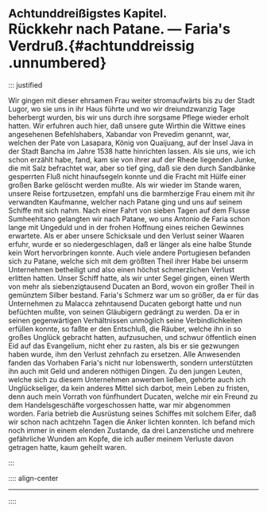 # <small>Achtunddreißigstes Kapitel.</small><br />Rückkehr nach Patane. — Faria's Verdruß.{#achtunddreissig .unnumbered}

::: justified

Wir gingen mit dieser ehrsamen Frau weiter stromaufwärts bis zu der Stadt Lugor,
wo sie uns in ihr Haus führte und wo wir dreiundzwanzig Tage beherbergt wurden,
bis wir uns durch ihre sorgsame Pflege wieder erholt hatten. Wir erfuhren auch
hier, daß unsere gute Wirthin die Wittwe eines angesehenen Befehlshabers,
Xabandar von Prevedim genannt, war, welchen der Pate von Lasapara, König von
Quaijuang, auf der Insel Java in der Stadt Bancha im Jahre 1538 hatte hinrichten
lassen. Als sie uns, wie ich schon erzählt habe, fand, kam sie von ihrer auf der
Rhede liegenden Junke, die mit Salz befrachtet war, aber so tief ging, daß sie
den durch Sandbänke gesperrten Fluß nicht hinaufsegeln konnte und die Fracht mit
Hülfe einer großen Barke gelöscht werden mußte. Als wir wieder im Stande waren,
unsere Reise fortzusetzen, empfahl uns die barmherzige Frau einem mit ihr
verwandten Kaufmanne, welcher nach Patane ging und uns auf seinem Schiffe mit
sich nahm. Nach einer Fahrt von sieben Tagen auf dem Flusse Sumheehitano
gelangten wir nach Patane, wo uns Antonio de Faria schon lange mit Ungeduld und
in der frohen Hoffnung eines reichen Gewinnes erwartete. Als er aber unsere
Schicksale und den Verlust seiner Waaren erfuhr, wurde er so niedergeschlagen,
daß er länger als eine halbe Stunde kein Wort hervorbringen konnte. Auch viele
andere Portugiesen befanden sich zu Patane, welche sich mit dem größten Theil
ihrer Habe bei unserm Unternehmen betheiligt und also einen höchst schmerzlichen
Verlust erlitten hatten. Unser Schiff hatte, als wir unter Segel gingen, einen
Werth von mehr als siebenzigtausend Ducaten an Bord, wovon ein großer Theil in
gemünztem Silber bestand. Faria's Schmerz war um so größer, da er für das
Unternehmen zu Malacca zehntausend Ducaten geborgt hatte und nun befüchten
mußte, von seinen Gläubigern gedrängt zu werden. Da er in seinen gegenwärtigen
Verhältnissen unmöglich seine Verbindlichkeiten erfüllen konnte, so faßte er den
Entschluß, die Räuber, welche ihn in so großes Unglück gebracht hatten,
aufzusuchen, und schwur öffentlich einen Eid auf das Evangelium, nicht eher zu
rasten, als bis er sie gezwungen haben wurde, ihm den Verlust zehnfach zu
ersetzen. Alle Anwesenden fanden das Vorhaben Faria's nicht nur lobenswerth,
sondern unterstützten ihn auch mit Geld und anderen nöthigen Dingen. Zu den
jungen Leuten, welche sich zu diesem Unternehmen anwerben ließen, gehörte auch
ich Unglückseliger, da kein anderes Mittel sich darbot, mein Leben zu fristen,
denn auch mein Vorrath von fünfhundert Ducaten, welche mir ein Freund zu dem
Handelsgeschäfte vorgeschossen hatte, war mir abgenommen worden. Faria betrieb
die Ausrüstung seines Schiffes mit solchem Eifer, daß wir schon nach achtzehn
Tagen die Anker lichten konnten. Ich befand mich noch immer in einem elenden
Zustande, da drei Lanzenstiche und mehrere gefährliche Wunden am Kopfe, die ich
außer meinem Verluste davon getragen hatte, kaum geheilt waren.

:::

:::: align-center
****
::::
